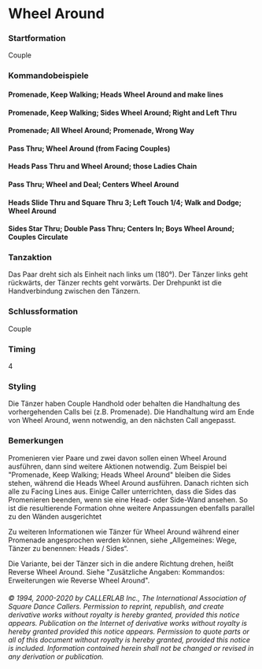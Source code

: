 
# Wheel Around

### Startformation

Couple

### Kommandobeispiele

#### Promenade, Keep Walking; Heads Wheel Around and make lines
#### Promenade, Keep Walking; Sides Wheel Around; Right and Left Thru
#### Promenade; All Wheel Around; Promenade, Wrong Way
#### Pass Thru; Wheel Around (from Facing Couples)
#### Heads Pass Thru and Wheel Around; those Ladies Chain
#### Pass Thru; Wheel and Deal; Centers Wheel Around
#### Heads Slide Thru and Square Thru 3; Left Touch 1/4; Walk and Dodge; Wheel Around
#### Sides Star Thru; Double Pass Thru; Centers In; Boys Wheel Around; Couples Circulate

### Tanzaktion

Das Paar dreht sich als Einheit nach links um (180°). Der Tänzer links geht rückwärts, der Tänzer
rechts geht vorwärts. Der Drehpunkt ist die Handverbindung zwischen den Tänzern.

### Schlussformation

Couple

### Timing

4

### Styling

Die Tänzer haben Couple Handhold oder behalten die Handhaltung des vorhergehenden Calls bei (z.B.
Promenade). Die Handhaltung wird am Ende von Wheel Around, wenn notwendig, an den nächsten Call
angepasst.

### Bemerkungen

Promenieren vier Paare und zwei davon sollen einen Wheel Around ausführen, dann sind weitere
Aktionen notwendig. Zum Beispiel bei "Promenade, Keep Walking; Heads Wheel Around" bleiben die Sides
stehen, während die Heads Wheel Around ausführen. Danach richten sich alle zu Facing Lines aus. Einige
Caller unterrichten, dass die Sides das Promenieren beenden, wenn sie eine Head- oder Side-Wand ansehen.
So ist die resultierende Formation ohne weitere Anpassungen ebenfalls parallel zu den Wänden ausgerichtet

Zu weiteren Informationen wie Tänzer für Wheel Around während einer Promenade angesprochen werden
können, siehe „Allgemeines: Wege, Tänzer zu benennen: Heads / Sides“.

Die Variante, bei der Tänzer sich in die andere Richtung drehen, heißt Reverse Wheel Around. Siehe
"Zusätzliche Angaben: Kommandos: Erweiterungen wie Reverse Wheel Around".

###### © 1994, 2000-2020 by CALLERLAB Inc., The International Association of Square Dance Callers. Permission to reprint, republish, and create derivative works without royalty is hereby granted, provided this notice appears. Publication on the Internet of derivative works without royalty is hereby granted provided this notice appears. Permission to quote parts or all of this document without royalty is hereby granted, provided this notice is included. Information contained herein shall not be changed or revised in any derivation or publication.